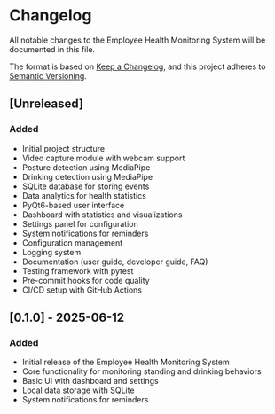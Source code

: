# Changelog

All notable changes to the Employee Health Monitoring System will be documented in this file.

The format is based on [Keep a Changelog](https://keepachangelog.com/en/1.0.0/),
and this project adheres to [Semantic Versioning](https://semver.org/spec/v2.0.0.html).

## [Unreleased]

### Added
- Initial project structure
- Video capture module with webcam support
- Posture detection using MediaPipe
- Drinking detection using MediaPipe
- SQLite database for storing events
- Data analytics for health statistics
- PyQt6-based user interface
- Dashboard with statistics and visualizations
- Settings panel for configuration
- System notifications for reminders
- Configuration management
- Logging system
- Documentation (user guide, developer guide, FAQ)
- Testing framework with pytest
- Pre-commit hooks for code quality
- CI/CD setup with GitHub Actions

## [0.1.0] - 2025-06-12

### Added
- Initial release of the Employee Health Monitoring System
- Core functionality for monitoring standing and drinking behaviors
- Basic UI with dashboard and settings
- Local data storage with SQLite
- System notifications for reminders
